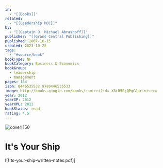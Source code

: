 ```yaml
---
in:
  - "[[Books]]"
related:
  - "[[Leadership MOC]]"
by:
  - "[[Captain D. Michael Abrashoff]]"
publisher: "[[Grand Central Publishing]]"
published: 2007-10-15
created: 2023-10-28
tags:
  - "#source/book"
bookType: NF
bookCategory: Business & Economics
bookGroup:
  - leadership
  - management
pages: 164
isbn: 0446535532 9780446535533
image: http://books.google.com/books/content?id=_X8cB5BjQPgC&printsec=frontcover&img=1&zoom=1&edge=curl&source=gbs_api
year: 2012
yearXP: 2012
yearXPL: 2012
bookStatus: read
rating: 4.5
---
```


![cover|150](http://books.google.com/books/content?id=_X8cB5BjQPgC&printsec=frontcover&img=1&zoom=1&edge=curl&source=gbs_api)

# It's Your Ship

![[Its-your-ship-written-notes.pdf]]